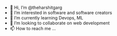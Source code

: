 - 👋 Hi, I’m @theharshitgarg
- 👀 I’m interested in software and software creators
- 🌱 I’m currently learning Devops, ML
- 💞️ I’m looking to collaborate on web development
- 📫 How to reach me ...

<!---
theharshitgarg/theharshitgarg is a ✨ special ✨ repository because its `README.md` (this file) appears on your GitHub profile.
You can click the Preview link to take a look at your changes.
--->
